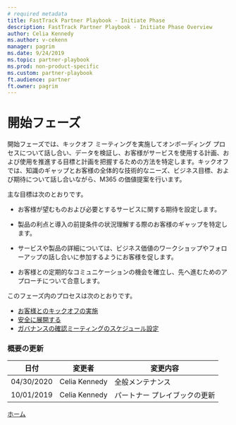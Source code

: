 ```yaml
---
# required metadata  
title: FastTrack Partner Playbook - Initiate Phase 
description: FastTrack Partner Playbook - Initiate Phase Overview
author: Celia Kennedy
ms.author: v-cekenn
manager: pagrim
ms.date: 9/24/2019
ms.topic: partner-playbook  
ms.prod: non-product-specific  
ms.custom: partner-playbook  
ft.audience: partner  
ft.owner: pagrim
---
```


# 開始フェーズ

開始フェーズでは、キックオフ ミーティングを実施してオンボーディング プロセスについて話し合い、データを検証し、お客様がサービスを使用する計画、および使用を推進する目標と計画を把握するための方法を特定します。キックオフでは、知識のギャップとお客様の全体的な技術的なニーズ、ビジネス目標、および期待について話し合いながら、M365 の価値提案を行います。

主な目標は次のとおりです。

- お客様が望むものおよび必要とするサービスに関する期待を設定します。

- 製品の利点と導入の前提条件の状況理解する際のお客様のギャップを特定します。

- サービスや製品の詳細については、ビジネス価値のワークショップやフォローアップの話し合いに参加するようにお客様を促します。

- お客様との定期的なコミュニケーションの機会を確立し、先へ進むためのアプローチについて合意します。

このフェーズ内のプロセスは次のとおりです。

- [お客様とのキックオフの実施](initiate-conduct-customer-kick-off-partner-jp.md)
- [安全に展開する](initiate-deploy-securely-partner-jp.md)
- [ガバナンスの確認ミーティングのスケジュール設定](initiate-review-meeting-cadence-partner-jp.md)

### 概要の更新

|日付|変更者|変更内容|
|---------|---------------|----------------------------|
|04/30/2020| Celia Kennedy| 全般メンテナンス|
|10/01/2019| Celia Kennedy| パートナー プレイブックの更新|

[ホーム](http://partner-docs.microsoft.com)
